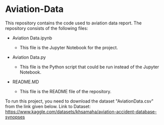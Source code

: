 # Aviation-Data

This repository contains the code used to aviation data report.
The repository consists of the following files:

- Aviation Data.ipynb
  - This file is the Jupyter Notebook for the project.
          
- Aviation Data.py
  - This file is the Python script that could be run instead of the Jupyter Notebook.
          
- README.MD
  - This file is the README file of the repository.
          
To run this project, you need to download the dataset "AviationData.csv" from the link given below.
Link to Dataset: https://www.kaggle.com/datasets/khsamaha/aviation-accident-database-synopses
